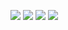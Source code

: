 [![](https://github-profile-summary-cards.vercel.app/api/cards/repos-per-language?username=stainless-nata&theme=vue)](https://github.com/vn7n24fzkq/github-profile-summary-cards)
[![](https://github-profile-summary-cards.vercel.app/api/cards/most-commit-language?username=stainless-nata&theme=vue)](https://github.com/vn7n24fzkq/github-profile-summary-cards)
[![](https://github-profile-summary-cards.vercel.app/api/cards/stats?username=stainless-nata&theme=vue)](https://github.com/vn7n24fzkq/github-profile-summary-cards)
[![](https://github-profile-summary-cards.vercel.app/api/cards/productive-time?username=stainless-nata&theme=vue)](https://github.com/vn7n24fzkq/github-profile-summary-cards)